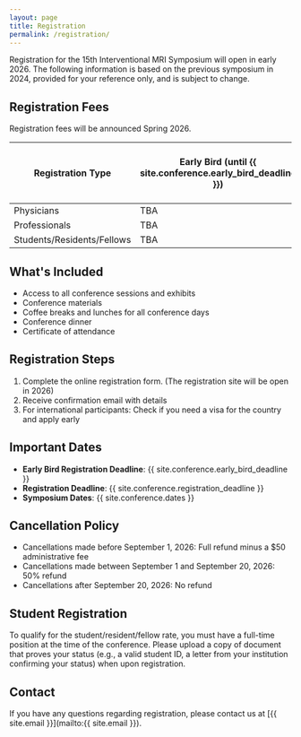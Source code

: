 ```yaml
---
layout: page
title: Registration
permalink: /registration/
---
```


Registration for the 15th Interventional MRI Symposium will open in early 2026. The following information is based on the previous symposium in 2024, provided for your reference only, and is subject to change.


## Registration Fees

Registration fees will be announced Spring 2026.

| Registration Type          | Early Bird (until {{ site.conference.early_bird_deadline }}) | Standard (After {{ site.conference.early_bird_deadline }} and before {{ site.conference.registration_deadline }})| Late (After {{ site.conference.registration_deadline }}) |
|----------------------------|-----------------------------------------------------------|---------|----------|
| Physicians                 | TBA | TBA | TBA | 
| Professionals              | TBA | TBA | TBA |
| Students/Residents/Fellows | TBA | TBA | TBA | 


## What's Included

- Access to all conference sessions and exhibits
- Conference materials
- Coffee breaks and lunches for all conference days
- Conference dinner
- Certificate of attendance

## Registration Steps

1. Complete the online registration form. (The registration site will be open in 2026)
2. Receive confirmation email with details
3. For international participants: Check if you need a visa for the country and apply early

## Important Dates

- **Early Bird Registration Deadline**: {{ site.conference.early_bird_deadline }}
- **Registration Deadline**: {{ site.conference.registration_deadline }}
- **Symposium Dates**: {{ site.conference.dates }}

## Cancellation Policy

- Cancellations made before September 1, 2026: Full refund minus a $50 administrative fee
- Cancellations made between September 1 and September 20, 2026: 50% refund
- Cancellations after September 20, 2026: No refund

## Student Registration

To qualify for the student/resident/fellow rate, you must have a full-time position at the time of the conference. Please upload a copy of document that proves your status (e.g., a valid student ID, a letter from your institution confirming your status) when upon registration.


## Contact

If you have any questions regarding registration, please contact us at [{{ site.email }}](mailto:{{ site.email }}).
